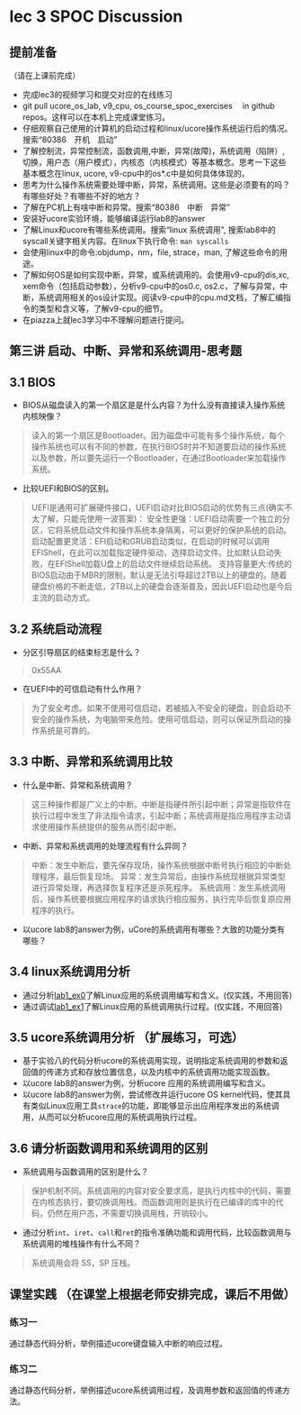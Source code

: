 # lec 3 SPOC Discussion

## **提前准备**
（请在上课前完成）


 - 完成lec3的视频学习和提交对应的在线练习
 - git pull ucore_os_lab, v9_cpu, os_course_spoc_exercises  　in github repos。这样可以在本机上完成课堂练习。
 - 仔细观察自己使用的计算机的启动过程和linux/ucore操作系统运行后的情况。搜索“80386　开机　启动”
 - 了解控制流，异常控制流，函数调用,中断，异常(故障)，系统调用（陷阱）,切换，用户态（用户模式），内核态（内核模式）等基本概念。思考一下这些基本概念在linux, ucore, v9-cpu中的os*.c中是如何具体体现的。
 - 思考为什么操作系统需要处理中断，异常，系统调用。这些是必须要有的吗？有哪些好处？有哪些不好的地方？
 - 了解在PC机上有啥中断和异常。搜索“80386　中断　异常”
 - 安装好ucore实验环境，能够编译运行lab8的answer
 - 了解Linux和ucore有哪些系统调用。搜索“linux 系统调用", 搜索lab8中的syscall关键字相关内容。在linux下执行命令: ```man syscalls```
 - 会使用linux中的命令:objdump，nm，file, strace，man, 了解这些命令的用途。
 - 了解如何OS是如何实现中断，异常，或系统调用的。会使用v9-cpu的dis,xc, xem命令（包括启动参数），分析v9-cpu中的os0.c, os2.c，了解与异常，中断，系统调用相关的os设计实现。阅读v9-cpu中的cpu.md文档，了解汇编指令的类型和含义等，了解v9-cpu的细节。
 - 在piazza上就lec3学习中不理解问题进行提问。

## 第三讲 启动、中断、异常和系统调用-思考题

## 3.1 BIOS
-  BIOS从磁盘读入的第一个扇区是是什么内容？为什么没有直接读入操作系统内核映像？

> 读入的第一个扇区是Bootloader。因为磁盘中可能有多个操作系统，每个操作系统也可以有不同的参数，在执行BIOS时并不知道要启动的操作系统以及参数，所以要先运行一个Bootloader，在通过Bootloader来加载操作系统。

- 比较UEFI和BIOS的区别。

> UEFI是通用可扩展硬件接口，UEFI启动对比BIOS启动的优势有三点(确实不太了解，只能先使用一波答案)：
> 安全性更强：UEFI启动需要一个独立的分区，它将系统启动文件和操作系统本身隔离，可以更好的保护系统的启动。
> 启动配置更灵活：EFI启动和GRUB启动类似，在启动的时候可以调用EFIShell，在此可以加载指定硬件驱动，选择启动文件。比如默认启动失败，在EFIShell加载U盘上的启动文件继续启动系统。
> 支持容量更大:传统的BIOS启动由于MBR的限制，默认是无法引导超过2TB以上的硬盘的。随着硬盘价格的不断走低，2TB以上的硬盘会逐渐普及，因此UEFI启动也是今后主流的启动方式。

## 3.2 系统启动流程

- 分区引导扇区的结束标志是什么？

> 0x55AA

- 在UEFI中的可信启动有什么作用？

> 为了安全考虑。如果不使用可信启动，若被插入不安全的硬盘，则会启动不安全的操作系统，为电脑带来危险。使用可信启动，则可以保证所启动的操作系统是可靠的。

## 3.3 中断、异常和系统调用比较
- 什么是中断、异常和系统调用？

> 这三种操作都是广义上的中断。中断是指硬件所引起中断；异常是指软件在执行过程中发生了非法指令请求，引起中断；系统调用是指应用程序主动请求使用操作系统提供的服务从而引起中断。

-  中断、异常和系统调用的处理流程有什么异同？

> 中断：发生中断后，要先保存现场，操作系统根据中断号执行相应的中断处理程序，最后恢复现场。
> 异常：发生异常后，由操作系统现根据异常类型进行异常处理，再选择恢复程序还是杀死程序。
> 系统调用：发生系统调用后，操作系统要根据应用程序的请求执行相应服务，执行完毕后恢复原应用程序的执行。

- 以ucore lab8的answer为例，uCore的系统调用有哪些？大致的功能分类有哪些？

## 3.4 linux系统调用分析
-  通过分析[lab1_ex0](https://github.com/chyyuu/ucore_lab/blob/master/related_info/lab1/lab1-ex0.md)了解Linux应用的系统调用编写和含义。(仅实践，不用回答)
- 通过调试[lab1_ex1](https://github.com/chyyuu/ucore_lab/blob/master/related_info/lab1/lab1-ex1.md)了解Linux应用的系统调用执行过程。(仅实践，不用回答)


## 3.5 ucore系统调用分析 （扩展练习，可选）
-  基于实验八的代码分析ucore的系统调用实现，说明指定系统调用的参数和返回值的传递方式和存放位置信息，以及内核中的系统调用功能实现函数。
- 以ucore lab8的answer为例，分析ucore 应用的系统调用编写和含义。
- 以ucore lab8的answer为例，尝试修改并运行ucore OS kernel代码，使其具有类似Linux应用工具`strace`的功能，即能够显示出应用程序发出的系统调用，从而可以分析ucore应用的系统调用执行过程。

 
## 3.6 请分析函数调用和系统调用的区别
- 系统调用与函数调用的区别是什么？

> 保护机制不同。系统调用的内容对安全要求高，是执行内核中的代码，需要在内核态执行，要切换调用栈。而函数调用则是执行在已编译的库中的代码，仍然在用户态，不需要切换调用栈，开销较小。

- 通过分析`int`、`iret`、`call`和`ret`的指令准确功能和调用代码，比较函数调用与系统调用的堆栈操作有什么不同？

> 系统调用会将 SS，SP 压栈。

## 课堂实践 （在课堂上根据老师安排完成，课后不用做）
### 练习一
通过静态代码分析，举例描述ucore键盘输入中断的响应过程。

### 练习二
通过静态代码分析，举例描述ucore系统调用过程，及调用参数和返回值的传递方法。
